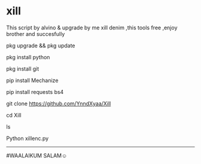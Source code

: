 # xill
This script by alvino &amp; upgrade by me xill denim ,this tools free ,enjoy brother and succesfully


pkg upgrade && pkg update

pkg install python

pkg install git

pip install Mechanize

pip install requests bs4

git clone https://github.com/YnndXyaa/Xill

cd Xill

ls

Python xillenc.py

--------------------------------------------
#WAALAIKUM SALAM☺
